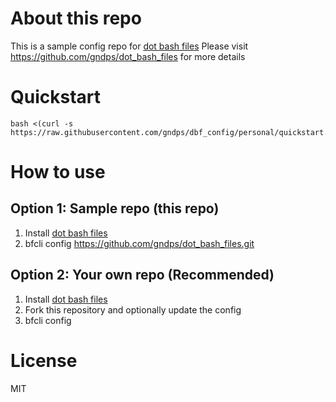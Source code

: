 # About this repo
This is a sample config repo for [dot bash files](https://github.com/gndps/dot_bash_files)
Please visit https://github.com/gndps/dot_bash_files for more details

# Quickstart
```
bash <(curl -s https://raw.githubusercontent.com/gndps/dbf_config/personal/quickstart.sh)
```

# How to use
## Option 1: Sample repo (this repo)
1. Install [dot bash files](https://github.com/gndps/dot_bash_files)
2. bfcli config https://github.com/gndps/dot_bash_files.git

## Option 2: Your own repo (Recommended)
1. Install [dot bash files](https://github.com/gndps/dot_bash_files)
2. Fork this repository and optionally update the config
3. bfcli config <your-repo-url>

# License
MIT